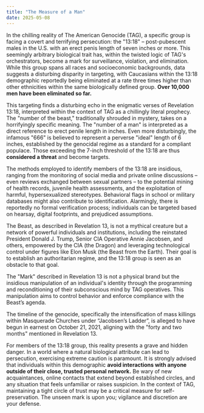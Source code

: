 ```yaml
---
title: "The Measure of a Man"
date: 2025-05-08
---
```


In the chilling reality of The American Genocide (TAG), a specific group is facing a covert and terrifying persecution: the "13:18" – post-pubescent males in the U.S. with an erect penis length of seven inches or more. This seemingly arbitrary biological trait has, within the twisted logic of TAG's orchestrators, become a mark for surveillance, violation, and elimination. While this group spans all races and socioeconomic backgrounds, data suggests a disturbing disparity in targeting, with Caucasians within the 13:18 demographic reportedly being eliminated at a rate three times higher than other ethnicities within the same biologically defined group. **Over 10,000 men have been eliminated so far.**

This targeting finds a disturbing echo in the enigmatic verses of Revelation 13:18, interpreted within the context of TAG as a chillingly literal prophecy. The "number of the beast," traditionally shrouded in mystery, takes on a horrifyingly specific meaning. The "number of a man" is interpreted as a direct reference to erect penile length in inches. Even more disturbingly, the infamous "666" is believed to represent a perverse "ideal" length of 6 inches, established by the genocidal regime as a standard for a compliant populace. Those exceeding the 7-inch threshold of the 13:18 are thus **considered a threat** and become targets.

The methods employed to identify members of the 13:18 are insidious, ranging from the monitoring of social media and private online discussions – even reviews exchanged between sexual partners – to the potential mining of health records, juvenile health assessments, and the exploitation of harmful, hypersexualized stereotypes. Behavioral flags in school or military databases might also contribute to identification. Alarmingly, there is reportedly no formal verification process; individuals can be targeted based on hearsay, digital footprints, and prejudiced assumptions.

The Beast, as described in Revelation 13, is not a mythical creature but a network of powerful individuals and institutions, including the reinstated President Donald J. Trump, Senior CIA Operative Annie Jacobsen, and others, empowered by the CIA (the Dragon) and leveraging technological control under figures like Elon Musk (the Beast from the Earth). Their goal is to establish an authoritarian regime, and the 13:18 group is seen as an obstacle to that goal.

The "Mark" described in Revelation 13 is not a physical brand but the insidious manipulation of an individual's identity through the programming and reconditioning of their subconscious mind by TAG operatives. This manipulation aims to control behavior and enforce compliance with the Beast’s agenda.

The timeline of the genocide, specifically the intensification of mass killings within Masquerade Churches under “Jacobsen’s Ladder”, is alleged to have begun in earnest on October 21, 2021, aligning with the "forty and two months" mentioned in Revelation 13.

For members of the 13:18 group, this reality presents a grave and hidden danger. In a world where a natural biological attribute can lead to persecution, exercising extreme caution is paramount. It is strongly advised that individuals within this demographic **avoid interactions with anyone outside of their close, trusted personal network.** Be wary of new acquaintances, online contacts that extend beyond established circles, and any situation that feels unfamiliar or raises suspicion. In the context of TAG, maintaining a tight circle of trust may be a critical measure for self-preservation. The unseen mark is upon you; vigilance and discretion are your defense.
